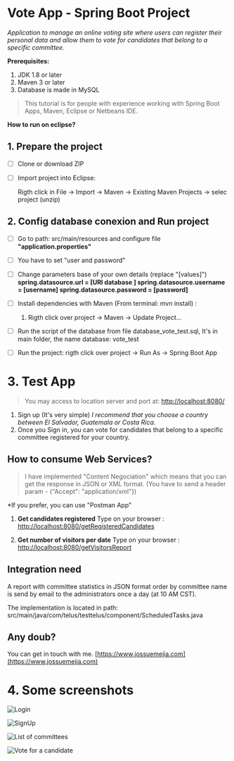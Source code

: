 # Vote App  - Spring Boot Project

*Application to manage an online voting site where users can register their personal data and allow
them to vote for candidates that belong to a specific committee.*


**Prerequisites:** 
   
 1. JDK 1.8 or later 
 2. Maven 3 or later 
 3. Database is made in MySQL

 

> This tutorial is for people with experience working with  Spring Boot Apps, Maven, Eclipse or Netbeans IDE.

**How to run on eclipse?**
## 1. Prepare the project
 - [ ] Clone or download ZIP
 - [ ] Import project into Eclipse:
 
 	Rigth click in File -> Import -> Maven -> Existing Maven Projects -> selec project (unzip)	
 
## 2. Config database conexion and Run project
 - [ ] Go to path: src/main/resources and configure file **"application.properties"**
 - [ ] You have to set  "user and password" 
 - [ ] Change parameters base of your own details (replace "[values]") 
		      **spring.datasource.url = [URI database ]
				spring.datasource.username = [username]
				spring.datasource.password = [password]**
				
				
- [ ] Install dependencies with Maven (From terminal: mvn install) :
		 
	 1. Rigth click over project -> Maven -> Update Project...
	

 - [ ]  Run the script of the database from file database_vote_test.sql,   It's in main folder, the name database: vote_test	
 - [ ]	Run the project: rigth click over project -> Run As -> Spring Boot App		
	
  
# 3.  Test App

> You may access to location server and port at: [http://localhost:8080/](http://localhost:8080/) 
 1. Sign up (It's very simple)
		*I recommend that you choose a country between El Salvador, Guatemala or Costa Rica.*
 2. Once you Sign in, you can vote for candidates that belong to a specific committee registered for your country.
 

## How to consume Web Services?

> I have implemented "Content Negociation" which means that you can get the response in JSON or XML format. (You have to send a header param - {"Accept": "application/xml"})

*If you prefer, you can use "Postman App"

1. **Get candidates registered**
	Type on your browser : [http://localhost:8080/getRegisteredCandidates](http://localhost:8080/getRegisteredCandidates)

2. **Get number of visitors per date**
	Type on your browser : [http://localhost:8080/getVisitorsReport](http://localhost:8080/getVisitorsReport)

## Integration need

A report with committee statistics in JSON format order by committee name is send by email to the administrators once a day (at 10 AM CST).


The implementation is located in path:  src/main/java/com/telus/testtelus/component/ScheduledTasks.java



## Any doub?

You can get in touch with me.  [https://www.jossuemejia.com](https://www.jossuemejia.com)


# 4.  Some screenshots

![Login](https://lh3.googleusercontent.com/xLA7eUvw8ueLTCdY_OQlRh9Av7syKoHgAwvbyBQE8VTAa6u9zztDLGtRjs-mQdzva3GhxwvXOO1TZyrMnc628aqGMb7OBqEMwPhaYhdrIAwMKILu05KOsQ1nva9CicBgot0vBYor4YX_Ms75CuJkLsdmOgDQqIRnQDNVY2YH37B6qo164wRmOodytgJSXIsgGwROac6PRW7AM4cvWMB7VzN24RKDbcuuogNo2axyNWpCsF-n_xvKRvBSNPJaczA8FOyDSPSfY2_B6P0nkzqhmi59SLmsvaNC-_XxlJvQ2AVP1lEFJUK-FjxkBzdNrj6xEFW89glUTMoLhyfVqSN2ZFw_YrocVWcjYpirJd_7XkHPPH3d4y_cMl4CMWZ50rCAQIVa3CtycAkCoq3vre45YxLFMvAfnMIoAI0u1wMPJoAfnO8985Yt37mlaqRhIJRceOuJ-Nb919M41tjQyxcQiKWyX6mkzX0E3-LZojrq6e413iJp6U35yPNBzYjMGBKjWYsFaBGaSdu74X4bu7pJySR05SRbl36p2pR8YJJ051h2Q_-WggeEy-rjuGj7e9l3t5habOKgFDYt4nmkRNEs9o4ayZhqvJvJjEXjZFTdcUsjKmZR-WYzx1GiSx0pInD2_CXVBn0ZhgCrYX3j05XhLOp09KJWWEogWxkvF54UH0ULSXxLXISXO1c=w1409-h779-no "login")


![SignUp](https://lh3.googleusercontent.com/ECMG1RVvrzJftBdAqaS4h2FV7VEdgnHVcoNX6CzHjI_HbThz5MYZ3-KSlvSgPw301kUz_1bsXx6Hdo5bvE-yo9x9VQffECzuJ2-rf787P-XRmXofEey780ena53n2-LC6POn9VsY1MmpbVez1A0gJN1GD5EKQYZY7gUotGJzu5Ff6FB97UDZnN09jeYCJ4CSKVtww3JoydFxN4IbWFJrAUEp_hjtaszBIQtz7SmwjXcOWrKOEUDDQqvnOygId9tyhK8opFqNVA4PQU6dB7IrNcWMFlSOkrR3Dd9oAfduOPRkK1vRgAtDeWlAhGlkr5qUnHJeb8GRTeBHluYyzBipokwbw0Tuv1uX_JID4zwgWXQrEH6Yw4rUg1EnE1WYXS0WCfN85YFWxQ0AN89VS1B2ug7KZijxoqB2fw3cG3f6VeWHntJvJIWUStx0j2mi62c9dblracwTDmhW0LbTzUhSSAB7XVoIKsA87Q95miq0coST775prjyU_G2xRUM3yLWqy19zQ70Vkf8iptKBbDaP0xbWfE2rmofhS14b2TKgcuNHLENzMJK6R9tvC54YC41i53YEz0BUryfh_yUplHQvfsZZdmX5K4P81EP27XgfTaiL1JtI8Kv-gpw-LrqnsOE_HleuY4gBrlwyLjjWdTdLml-Q9TXfDr5ArAVXDqkgeIDqiPtkxJ253do=w1406-h936-no "SignUp")


![List of committees](https://lh3.googleusercontent.com/8SoJHoziNOZ-K_js-sYW0YPixTdNtMI1esfzFVS-Eg_NLeLhuhbUPGOsoVV4sJfWYGZfFJ0g0v2-77IBriEWpjSQn8_yJxqJkE7KLYlZoLn4cY-GWvJluU-mG03Dz8id9NBmlIYrtADBhlR_HT6JhDaZJhKy_qo_qVt_nzT-molSUaJf0PAu9-imtYLJ7Xx-ItgAymtMUE7izkGgZMjot25IaubPhg8Zt9OO3jvFKT7G73n55qcQRUpDS5UHAU6kGPHhyFj39x9qlNfoKlBsTQ2UZ-alfxunZ_j_H7p7ARfahE1DZkyVQrbEYWNuFxy6jrsrPjFdaN_FQvLQpr8a7VpYnDcgZ3mE2LEmEyxmJFAtM9722CdgiKCDCimAFD59QVOf_hcnb0yayA88v_VsoJouI0IqGNwexr9Iw7Eir22kl435n1RfXQ6MFwJaSDANpvCZuPwjURTt6QmNeN8VjjdfyZqRnvDH9qSck2N7PZ91tN6pok54c8b7s82fvVAfeVYdQiLYuFXnU6pwK3nUlAtrT2MkVtduADOJkqrFXMI_45hZQgYUwStgL0MyyUr4gLq7wDAh1hD6x4pd_x_XcMH6sjnMnTxI_z_q8y5nNULu9tyY53yAF-jtJ0LJgXJctQLdF7MgZNO5R01PwxH4yZnWxKy0Ejf641rsN49I23ruzMB6bL7yEdA=w1403-h803-no "List of committees")


![Vote for a candidate](https://lh3.googleusercontent.com/TmpCmUiVKC0DkvFta9xRmQimKbHRLAFr79gtY0Hi-ffnTsSiS0uLsmY_HOSRf3NYZeESGqvHjazmLa5_e0uy0Fy78uHDSI7k1lza7TxYL9A9oKY90uXVPln2-XQIcJgXk8dQjpUMR03a2spTsUd1AU9ukwa3OcMqQ07WXH1sKrKXDBaWKE7weZcZ7Lm327wu5m01_7jhAFP739Zy3uLer8C3LQ4P8XQt0LRXhdbYXxdrg9JhkRl2MtJjmAo9xhLrC53X5ZmBk1amu2qjl4S5JdElzZDOkBu7cwl2982na7TnxbL9_VXjl7AOl3kRj6oLJmKcOhY366wj_KtbUHqvrZBNk-FW961z8SfXA2c9Hatf1rt2e73BqwKyvmT54W1_hG5R8B6o7Fs1u6daLN5EiotNbH51tFaMuiw67dCluIuk0hmUMW3RzzFP7M_InF5gs6V9JYg7u-Qd6jTK2qGgqKcvtHObiZKhv0D8OC0zjjGQMftxKPyoW_dfwq_ldGFjEBOXAiMw8xNja8JhLjZQu09fpvIdTX4AJSldmq2YR6abIxF017rQeK_42X2bmG7ihCXccH3Qi5IBZf6qj8QH-PtES7Uxp79sy6y5Foq507TGvIfbALIl7eQOYDGDrYxVIXPu-3Tx3hPPd-kJJMlDwBrv3NfPjx77xNO6zjGVI-fP2Q7MjPXtGRA=w1402-h888-no "Vote for a candidate")

